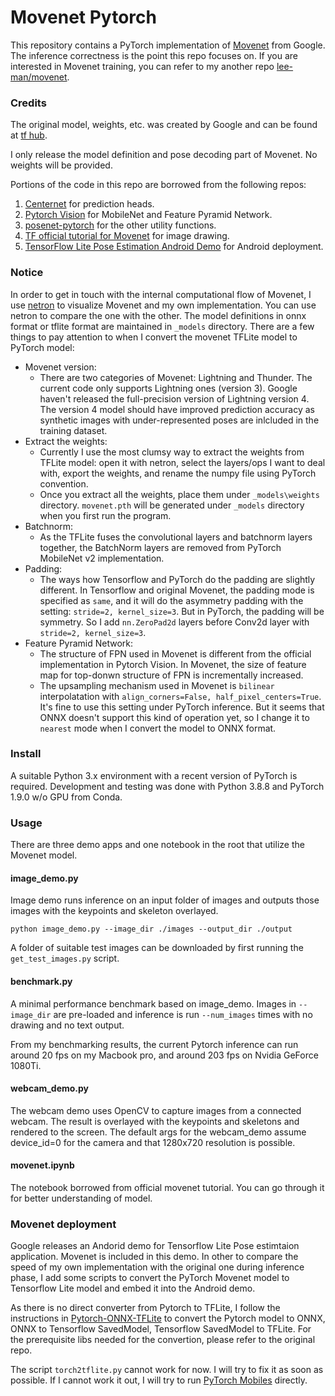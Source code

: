 # Movenet Pytorch

This repository contains a PyTorch implementation of [Movenet](https://blog.tensorflow.org/2021/05/next-generation-pose-detection-with-movenet-and-tensorflowjs.html) from Google. The inference correctness is the point this repo focuses on. If you are interested in Movenet training, you can refer to my another repo [lee-man/movenet](https://github.com/lee-man/movenet).

### Credits

The original model, weights, etc. was created by Google and can be found at [tf hub](https://tfhub.dev/google/lite-model/movenet/singlepose/lightning/3).

I only release the model definition and pose decoding part of Movenet. No weights will be provided.

Portions of the code in this repo are borrowed from the following repos:
1. [Centernet](https://github.com/xingyizhou/CenterNet) for prediction heads.
2. [Pytorch Vision](https://github.com/pytorch/vision) for MobileNet and Feature Pyramid Network.
3. [posenet-pytorch](https://github.com/rwightman/posenet-pytorch) for the other utility functions.
4. [TF official tutorial for Movenet](https://www.tensorflow.org/hub/tutorials/movenet) for image drawing.
5. [TensorFlow Lite Pose Estimation Android Demo](https://github.com/tensorflow/examples/tree/master/lite/examples/pose_estimation/android) for Android deployment.


### Notice
In order to get in touch with the internal computational flow of Movenet, I use [netron](https://github.com/lutzroeder/netron) to visualize Movenet and my own implementation. You can use netron to compare the one with the other. The model definitions in onnx format or tflite format are maintained in `_models` directory. There are a few things to pay attention to when I convert the movenet TFLite model to PyTorch model:

* Movenet version:
  * There are two categories of Movenet: Lightning and Thunder. The current code only supports Lightning ones (version 3). Google haven't released the full-precision version of Lightning version 4. The version 4 model should have improved prediction accuracy as synthetic images with under-represented poses are inlcluded in the training dataset.
* Extract the weights:
  * Currently I use the most clumsy way to extract the weights from TFLite model: open it with netron, select the layers/ops I want to deal with, export the weights, and rename the numpy file using PyTorch convention.
  * Once you extract all the weights, place them under `_models\weights` directory. `movenet.pth` will be generated under `_models` directory when you first run the program. 
* Batchnorm:
  * As the TFLite fuses the convolutional layers and batchnorm layers together, the BatchNorm layers are removed from PyTorch MobileNet v2 implementation.
* Padding:
  * The ways how Tensorflow and PyTorch do the padding are slightly different. In Tensorflow and original Movenet, the padding mode is specified as `same`, and it will do the asymmetry padding with the setting: `stride=2, kernel_size=3`. But in PyTorch, the padding will be symmetry. So I add `nn.ZeroPad2d` layers before Conv2d layer with `stride=2, kernel_size=3`.
* Feature Pyramid Network:
  * The structure of FPN used in Movenet is different from the official implementation in Pytorch Vision. In Movenet, the size of feature map for top-donwn structure of FPN is incrementally increased.
  * The upsampling mechanism used in Movenet is `bilinear` interpolatation with `align_corners=False, half_pixel_centers=True`. It's fine to use this setting under PyTorch inference. But it seems that ONNX doesn't support this kind of operation yet, so I change it to `nearest` mode when I convert the model to ONNX format.

### Install

A suitable Python 3.x environment with a recent version of PyTorch is required. Development and testing was done with Python 3.8.8 and PyTorch 1.9.0 w/o GPU from Conda.


### Usage

There are three demo apps and one notebook in the root that utilize the Movenet model. 

#### image_demo.py 

Image demo runs inference on an input folder of images and outputs those images with the keypoints and skeleton overlayed.

`python image_demo.py --image_dir ./images --output_dir ./output`

A folder of suitable test images can be downloaded by first running the `get_test_images.py` script.

#### benchmark.py

A minimal performance benchmark based on image_demo. Images in `--image_dir` are pre-loaded and inference is run `--num_images` times with no drawing and no text output.

From my benchmarking results, the current Pytorch inference can run around 20 fps on my Macbook pro, and around 203 fps on Nvidia GeForce 1080Ti.

#### webcam_demo.py

The webcam demo uses OpenCV to capture images from a connected webcam. The result is overlayed with the keypoints and skeletons and rendered to the screen. The default args for the webcam_demo assume device_id=0 for the camera and that 1280x720 resolution is possible.

#### movenet.ipynb

The notebook borrowed from official movenet tutorial. You can go through it for better understanding of model.

### Movenet deployment

Google releases an Andorid demo for Tensorflow Lite Pose estimtaion application. Movenet is included in this demo. In other to compare the speed of my own implementation with the original one during inference phase, I add some scripts to convert the PyTorch Movenet model to Tensorflow Lite model and embed it into the Android demo.

As there is no direct converter from Pytorch to TFLite, I follow the instructions in [Pytorch-ONNX-TFLite](https://github.com/sithu31296/PyTorch-ONNX-TFLite) to convert the Pytorch model to ONNX, ONNX to Tensorflow SavedModel, Tensorflow SavedModel to TFLite. For the prerequisite libs needed for the convertion, please refer to the original repo.

The script `torch2tflite.py` cannot work for now. I will try to fix it as soon as possible. If I cannot work it out, I will try to run [PyTorch Mobiles](https://pytorch.org/mobile/home/) directly.
